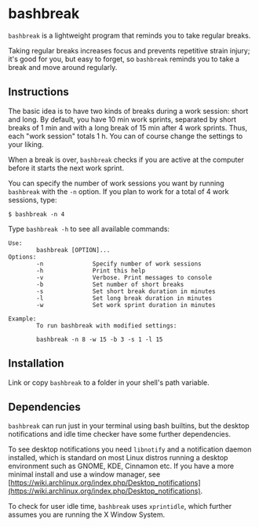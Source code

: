 # bashbreak

`bashbreak` is a lightweight program that reminds you to take regular breaks.

Taking regular breaks increases focus and prevents repetitive strain injury; it's good for you, but easy to forget, so `bashbreak` reminds you to take a break and move around regularly.

## Instructions 

The basic idea is to have two kinds of breaks during a work session: short and long. By default, you have 10 min work sprints, separated by short breaks of 1 min and with a long break of 15 min after 4 work sprints. Thus, each "work session" totals 1 h. You can of course change the settings to your liking.

When a break is over, `bashbreak` checks if you are active at the computer before it starts the next work sprint.

You can specify the number of work sessions you want by running `bashbreak` with the `-n` option. If you plan to work for a total of 4 work sessions, type:

	$ bashbreak -n 4

Type `bashbreak -h` to see all available commands:

	Use:
	        bashbreak [OPTION]...
	Options:
	        -n              Specify number of work sessions
	        -h              Print this help
	        -v              Verbose. Print messages to console
	        -b              Set number of short breaks
	        -s              Set short break duration in minutes
	        -l              Set long break duration in minutes
	        -w              Set work sprint duration in minutes
	
	Example:
	        To run bashbreak with modified settings:
	
	        bashbreak -n 8 -w 15 -b 3 -s 1 -l 15

## Installation
Link or copy `bashbreak` to a folder in your shell's path variable.

## Dependencies
`bashbreak` can run just in your terminal using bash builtins, but the desktop notifications and idle time checker have some further dependencies.

To see desktop notifications you need `libnotify` and a notification daemon installed, which is standard on most Linux distros running a desktop environment such as GNOME, KDE, Cinnamon etc. If you have a more minimal install and use a window manager, see [https://wiki.archlinux.org/index.php/Desktop_notifications](https://wiki.archlinux.org/index.php/Desktop_notifications).

To check for user idle time, `bashbreak` uses `xprintidle`, which further assumes you are running the X Window System.
